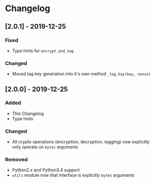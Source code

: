# Changelog

## [2.0.1] - 2019-12-25

### Fixed
* Type hints for `encrypt_and_tag`

### Changed
* Moved tag key generation into it's own method `_tag_key(key, nonce)`

## [2.0.0] - 2019-12-25

### Added
* This Changelog
* Type hints

### Changed
* All crypto operations (encryption, decryption, tagging) now explicitly only operate on
`bytes` arguments

### Removed
* Python2.x and Python3.4 support
* `utils` module now that interface is explicitly `bytes` arguments